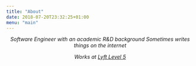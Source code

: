 ```yaml
---
title: "About"
date: 2018-07-20T23:32:25+01:00
menu: "main"
---
```

<!-- featured_image: '/images/gohugo-default-sample-hero-image.jpg' -->

<center>

_Software Engineer with an academic R&D background_
_Sometimes writes things on the internet_

_Works at [Lyft Level 5](https://www.lyft.com/self-driving-vehicles/engineers)_
</center>
